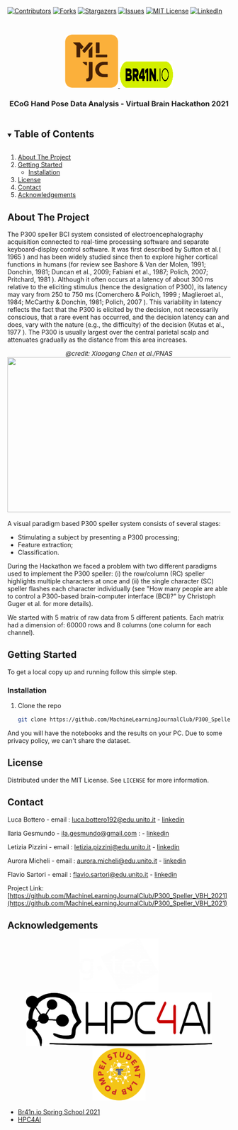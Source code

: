 <!-- PROJECT SHIELDS -->
<!--
*** I'm using markdown "reference style" links for readability.
*** Reference links are enclosed in brackets [ ] instead of parentheses ( ).
*** See the bottom of this document for the declaration of the reference variables
*** for contributors-url, forks-url, etc. This is an optional, concise syntax you may use.
*** https://www.markdownguide.org/basic-syntax/#reference-style-links
-->
[![Contributors][contributors-shield]][contributors-url]
[![Forks][forks-shield]][forks-url]
[![Stargazers][stars-shield]][stars-url]
[![Issues][issues-shield]][issues-url]
[![MIT License][license-shield]][license-url]
[![LinkedIn][linkedin-shield]][linkedin-url]



<!-- PROJECT LOGO -->
<br />
<p align="center">
  <a href="https://github.com/MachineLearningJournalClub/P300_Speller_VBH_2021">
    <img src="images/logo_mljc.png" alt="Logo" width="120" height="120">
    <img src="images/logo_brain_io.png" alt="Logo" width="120" height="60">
  </a>

  <h3 align="center">ECoG Hand Pose Data Analysis - Virtual Brain Hackathon 2021</h3>

<!-- TABLE OF CONTENTS -->
<details open="open">
  <summary><h2 style="display: inline-block">Table of Contents</h2></summary>
  <ol>
    <li>
      <a href="#about-the-project">About The Project</a>
    </li>
    <li>
      <a href="#getting-started">Getting Started</a>
      <ul>
        <li><a href="#installation">Installation</a></li>
      </ul>
    </li>
    <li><a href="#license">License</a></li>
    <li><a href="#contact">Contact</a></li>
    <li><a href="#acknowledgements">Acknowledgements</a></li>
  </ol>
</details>



<!-- ABOUT THE PROJECT -->
## About The Project
The P300 speller BCI system consisted of electroencephalography acquisition connected to real-time processing software and separate keyboard-display control software. It was first described by Sutton et al.( 1965 ) and has been widely studied since then to explore higher cortical functions in humans (for review see Bashore & Van der Molen, 1991; Donchin, 1981; Duncan et al., 2009; Fabiani et al., 1987; Polich, 2007; Pritchard, 1981 ). Although it often occurs at a latency of about 300 ms relative to the eliciting stimulus (hence the designation of P300), its latency may vary from 250 to 750 ms (Comerchero & Polich, 1999 ; Maglieroet al., 1984; McCarthy & Donchin, 1981; Polich, 2007 ). This variability in latency reflects the fact that the P300 is elicited by the decision, not necessarily conscious, that a rare event has occurred, and the decision latency can and does, vary with the nature (e.g., the difficulty) of the decision (Kutas et al., 1977 ).
The P300 is usually largest over the central parietal scalp and attenuates gradually as the distance from this area increases.

<p align="center">
  <cite>
    @credit: Xiaogang Chen et al./PNAS
  </cite>
  <img width="700" height="350" src="https://www.kurzweilai.net/images/SSVEP-based-BCI-speller.jpg">
</p>

A visual paradigm based P300 speller system consists of several stages:

- Stimulating a subject by presenting a P300 processing;
- Feature extraction; 
- Classification.

During the Hackathon we faced a problem with two different paradigms used to implement the P300 speller: (i) the row/column (RC) speller highlights multiple characters at once and (ii) the single character (SC) speller flashes each character individually (see "How many people are able to control a P300-based brain-computer interface (BCI)?" by Christoph Guger et al. for more details).

We started with 5 matrix of raw data from 5 different patients. Each matrix had a dimension of: 60000 rows and 8 columns (one column for each channel). 


<!-- GETTING STARTED -->
## Getting Started

To get a local copy up and running follow this simple step.


### Installation

1. Clone the repo
   ```sh
   git clone https://github.com/MachineLearningJournalClub/P300_Speller_VBH_2021
   ```

And you will have the notebooks and the results on your PC. Due to some privacy policy, we can't share the dataset.


<!-- LICENSE -->
## License

Distributed under the MIT License. See `LICENSE` for more information.


<!-- CONTACT -->
## Contact

Luca Bottero - email : [luca.bottero192@edu.unito.it](luca.bottero192@edu.unito.it) - [linkedin]()

Ilaria Gesmundo - [ila.gesmundo@gmail.com](ila.gesmundo@gmail.com) :  - [linkedin]()

Letizia Pizzini  - email : [letizia.pizzini@edu.unito.it](letizia.pizzini@edu.unito.it) - [linkedin]()

Aurora Micheli - email : [aurora.micheli@edu.unito.it](aurora.micheli@edu.unito.it) - [linkedin]()

Flavio Sartori - email : [flavio.sartori@edu.unito.it](flavio.sartori@edu.unito.it) - [linkedin](https://www.linkedin.com/in/flavio-sartori-474a871b2)

Project Link: [https://github.com/MachineLearningJournalClub/P300_Speller_VBH_2021](https://github.com/MachineLearningJournalClub/P300_Speller_VBH_2021)



<!-- ACKNOWLEDGEMENTS -->
## Acknowledgements

<p align="center">
  <a href="https://github.com/MachineLearningJournalClub/P300_Speller_VBH_2021">
    <img src="images/logo_gtec.png" alt="Logo" width="180" height="120">
    <img src="images/logo_hpc4ai.png" alt="Logo" width="420" height="120">
    <img src="images/logo_pompei.png" alt="Logo" width="120" height="120">
    
  </a>

* [Br41n.io Spring School 2021](https://www.br41n.io/Spring-School-2021)
* [HPC4AI](https://hpc4ai.it/)





<!-- MARKDOWN LINKS & IMAGES -->
<!-- https://www.markdownguide.org/basic-syntax/#reference-style-links -->
[contributors-shield]: https://img.shields.io/github/contributors/MachineLearningJournalClub/P300_Speller_VBH_2021.svg?style=for-the-badge
[contributors-url]: https://github.com/MachineLearningJournalClub/P300_Speller_VBH_2021/graphs/contributors
[forks-shield]: https://img.shields.io/github/forks/MachineLearningJournalClub/P300_Speller_VBH_2021.svg?style=for-the-badge
[forks-url]: https://github.com/MachineLearningJournalClub/P300_Speller_VBH_2021/network/members
[stars-shield]: https://img.shields.io/github/stars/MachineLearningJournalClub/P300_Speller_VBH_2021.svg?style=for-the-badge
[stars-url]: https://github.com/MachineLearningJournalClub/P300_Speller_VBH_2021/stargazers
[issues-shield]: https://img.shields.io/github/issues/MachineLearningJournalClub/P300_Speller_VBH_2021.svg?style=for-the-badge
[issues-url]: https://github.com/MachineLearningJournalClub/P300_Speller_VBH_2021/issues
[license-shield]: https://img.shields.io/github/license/MachineLearningJournalClub/P300_Speller_VBH_2021.svg?style=for-the-badge
[license-url]: https://github.com/MachineLearningJournalClub/P300_Speller_VBH_2021/blob/main/LICENSE.md
[linkedin-shield]: https://img.shields.io/badge/-LinkedIn-black.svg?style=for-the-badge&logo=linkedin&colorB=555
[linkedin-url]: https://www.linkedin.com/company/machine-learning-journal-club
